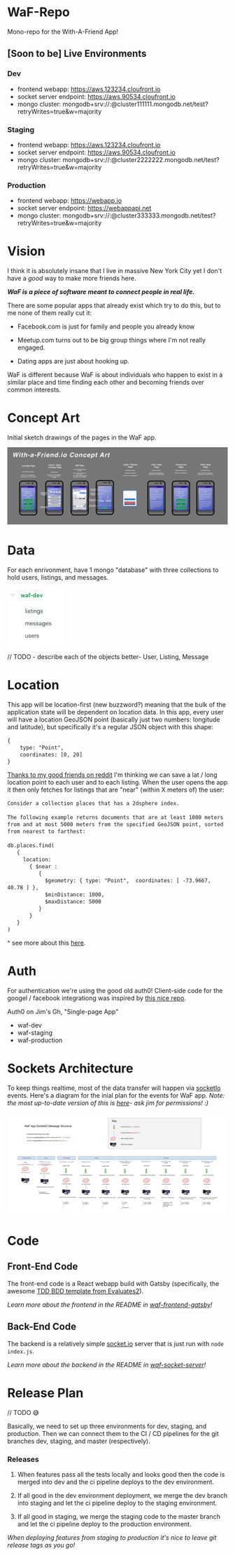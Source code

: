 # WaF-Repo
Mono-repo for the With-A-Friend App!

## [Soon to be] Live Environments

### Dev

- frontend webapp: https://aws.123234.cloufront.io
- socket server endpoint: https://aws.90534.cloufront.io
- mongo cluster: mongodb+srv://<username>:<password>@cluster111111.mongodb.net/test?retryWrites=true&w=majority

### Staging

- frontend webapp: https://aws.123234.cloufront.io
- socket server endpoint: https://aws.90534.cloufront.io
- mongo cluster: mongodb+srv://<username>:<password>@cluster2222222.mongodb.net/test?retryWrites=true&w=majority

### Production 

- frontend webapp: https://webapp.io
- socket server endpoint: https://webappapi.net
- mongo cluster: mongodb+srv://<username>:<password>@cluster333333.mongodb.net/test?retryWrites=true&w=majority

# Vision
I think it is absolutely insane that I live in massive New York City yet I don't have a *good* way to make more friends here. 

_**WaF is a piece of software meant to connect people in real life.**_

There are some popular apps that already exist which try to do this, but to me none of them really cut it: 

- Facebook.com is just for family and people you already know

- Meetup.com turns out to be big group things where I'm not really engaged. 

- Dating apps are just about hooking up. 


WaF is different because WaF is about individuals who happen to exist in a similar place and time finding each other and becoming friends over common interests. 


# Concept Art

Initial sketch drawings of the pages in the WaF app. 

<img src="./non-src-images/concept-art/WaF-Concept-Art.png" />

# Data

For each enrivonment, have 1 mongo "database" with three collections to hold users, listings, and messages.

<img src="./non-src-images/engineering-diagrams/mongo-layout-high-level.png" />

// TODO - describe each of the objects better- User, Listing, Message


# Location

This app will be location-first (new buzzword?) meaning that the bulk of the application state will be dependent on location data. In this app, every user will have a location GeoJSON point (basically just two numbers: longitude and latitude), but specifically it's a regular JSON object with this  shape:

```
{
    type: "Point",
    coordinates: [0, 20]
}
```

[Thanks to my good friends on reddit](https://www.reddit.com/r/mongodb/comments/f6oobg/how_to_query_for_users_within_a_certain_distance/) I'm thinking we can save a lat / long location point to each user and to each listing. When the user opens the app it then only fetches for listings that are "near" (within X meters of) the user:

```
Consider a collection places that has a 2dsphere index.

The following example returns documents that are at least 1000 meters from and at most 5000 meters from the specified GeoJSON point, sorted from nearest to farthest:

db.places.find(
   {
     location:
       { $near :
          {
            $geometry: { type: "Point",  coordinates: [ -73.9667, 40.78 ] },
            $minDistance: 1000,
            $maxDistance: 5000
          }
       }
   }
)
```
^ see more about this [here](https://docs.mongodb.com/manual/reference/operator/query/near/#op._S_near).


# Auth

For authentication we're using the good old auth0! Client-side code for the googel / facebook integrationg was inspired by [this nice repo](https://github.com/auth0-blog/gatsby-auth0).

Auth0 on Jim's Gh, "Single-page App"

- waf-dev
- waf-staging
- waf-production

# Sockets Architecture

To keep things realtime, most of the data transfer will happen via [socketIo](https://socket.io/docs/) events. Here's a diagram for the inial plan for the events for WaF app. 
_Note: the most up-to-date version of this is [here](https://docs.google.com/drawings/d/1oxLMYoFBzs7PLJfJP0kSswtDAGsNcgwF3tt53YYzvW4/edit?usp=sharing)- ask jim for permissions! :)_ 


<img src="./non-src-images/engineering-diagrams/WaF-App-SocketIO-Message-Structure.png" />


# Code

## Front-End Code

The front-end code is a React webapp build with Gatsby (specifically, the awesome [TDD BDD template from Evaluates2](https://github.com/Evaluates2/Gatsby-Starter-TypeScript-Redux-TDD-BDD)).

_Learn more about the frontend in the README in [waf-frontend-gatsby](https://github.com/JimLynchCodes/WaF-Repo/tree/master/waf-frontend-gatsby)!_

## Back-End Code

The backend is a relatively simple [socket.io](https://socket.io/docs/) server that is just run with `node index.js`. 

_Learn more about the backend in the README in [waf-socket-server](https://github.com/JimLynchCodes/WaF-Repo/tree/master/waf-socket-server)!_


# Release Plan

// TODO 😅

Basically, we need to set up three environments for dev, staging, and production. Then we can connect them to the CI / CD pipelines for the git branches dev, staging, and master (respectively).

### Releases
1. When features pass all the tests locally and looks good then the code is merged into dev and the ci pipeline deploys to the dev environment. 

2. If all good in the dev environment deployment, we merge the dev branch into staging and let the ci pipeline deploy to the staging environment.

3. If all good in staging, we merge the staging code to the master branch and let the ci pipeline deploy to the production environment.

_When deploying features from staging to production it's nice to leave git release tags as you go!_  